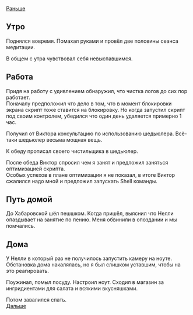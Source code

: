 [Раньше](2020.05.21.md)
## Утро
Поднялся вовремя. Помахал руками и провёл две половины сеанса медитации.

В общем с утра чувствовал себя невыспавшимся.
## Работа
Придя на работу с удивлением обнаружил, что чистка логов до сих пор работает.  
Поначалу предположил что дело в том, что в момент блокировки экрана скрипт тоже ставится на блокировку. Но когда запустил скрипт под своим контролем, убедился что один день удаляется примерно 1 час.

Получил от Виктора консультацию по использованию шедьюлера. Всё-таки шедьюлер весьма мощная вещь.

К обеду прописал своего чистильщика в шедьюлер.

После обеда Виктор спросил чем я занят и предложил заняться оптимизацией скрипта.  
Особых успехов в плане оптимизации я не показал, в итоге Виктор сжалился надо мной и предложил запускать Shell команды.
## Путь домой
До Хабаровской шёл пешшком. Когда пришёл, выяснил что Нелли опаздывает на занятие по пению. Меня обвинили в опоздании и мы помчались.
## Дома
У Нелли в который раз не получилось запустить камеру на ноуте.  
Обстановка дома накалялась, но я был слишком уставшим, чтобы на это реагировать.

Поужинал, помыл посуду. Настроил ноут. Сходил в магазин за ингридиентами для салата и всякими вкусняшками.

Потом завалился спать.  
[Дальше](2020.05.23.md)